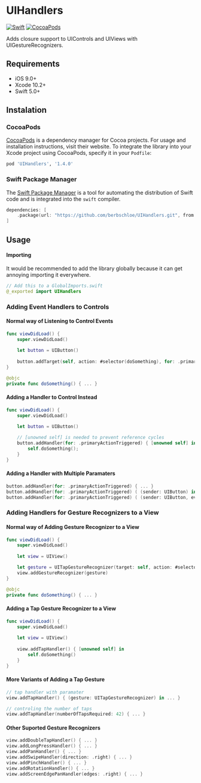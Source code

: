 # UIHandlers
[![Swift](https://img.shields.io/badge/swift-5.0-orange.svg)](https://developer.apple.com/swift/)
[![CocoaPods](https://img.shields.io/badge/pod-v1.4.0-blue.svg)](https://cocoapods.org/pods/UIHandlers)

Adds closure support to UIControls and UIViews with UIGestureRecognizers.

## Requirements

- iOS 9.0+
- Xcode 10.2+
- Swift 5.0+

## Instalation

### CocoaPods

[CocoaPods](https://cocoapods.org) is a dependency manager for Cocoa projects. For usage and installation instructions, visit their website. To integrate the library into your Xcode project using CocoaPods, specify it in your `Podfile`:

```ruby
pod 'UIHandlers', '1.4.0'
```

### Swift Package Manager

The [Swift Package Manager](https://swift.org/package-manager/) is a tool for automating the distribution of Swift code and is integrated into the `swift` compiler.

```swift
dependencies: [
    .package(url: "https://github.com/berbschloe/UIHandlers.git", from: "1.4.0")
]
```

## Usage

#### Importing
It would be recommended to add the library globally because it can get annoying importing it everywhere.

```swift
// Add this to a GlobalImports.swift
@_exported import UIHandlers
```

### Adding Event Handlers to Controls

#### Normal way of Listening to Control Events

```swift
func viewDidLoad() {
    super.viewDidLoad()
    
    let button = UIButton()
    
    button.addTarget(self, action: #selector(doSomething), for: .primaryActionTriggered)
}

@objc
private func doSomething() { ... }
```

#### Adding a Handler to Control Instead

```swift
func viewDidLoad() {
    super.viewDidLoad()
    
    let button = UIButton()

    // [unowned self] is needed to prevent reference cycles
    button.addHandler(for: .primaryActionTriggered) { [unowned self] in
        self.doSomething();
    }
}
```

#### Adding a Handler with Multiple Paramaters

```swift
button.addHandler(for: .primaryActionTriggered) { ... }
button.addHandler(for: .primaryActionTriggered) ( (sender: UIButton) in ... }
button.addHandler(for: .primaryActionTriggered) ( (sender: UIButton, event: UIEvent) in ... }
```
### Adding Handlers for Gesture Recognizers to a View

#### Normal way of Adding Gesture Recognizer to a View

```swift
func viewDidLoad() {
    super.viewDidLoad()
    
    let view = UIView()

    let gesture = UITapGestureRecognizer(target: self, action: #selector(doSomething))
    view.addGestureRecognizer(gesture)
}

@objc
private func doSomething() { ... }
```

#### Adding a Tap Gesture Recognizer to a View

```swift
func viewDidLoad() {
    super.viewDidLoad()
    
    let view = UIView()
    
    view.addTapHandler() { [unowned self] in
        self.doSomething()
    }
}
```

#### More Variants of Adding a Tap Gesture

```swift
// tap handler with paramater
view.addTapHandler() { (gesture: UITapGestureRecognizer) in ... }

// controling the number of taps
view.addTapHandler(numberOfTapsRequired: 42) { ... }
```

#### Other Suported Gesture Recognizers

```swift
view.addDoubleTapHandler() { ... }
view.addLongPressHandler() { ... }
view.addPanHandler() { ... }
view.addSwipeHandler(direction: .right) { ... }
view.addPinchHandler() { ... }
view.addRotationHandler() { ... }
view.addScreenEdgePanHandler(edges: .right) { ... } 
```
